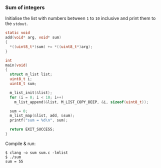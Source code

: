 ### Sum of integers
Initialise the list with numbers between `1` to `10` inclusive and print them to
the `stdout`.
```C
static void
add(void* arg, void* sum)
{
  *((uint8_t*)sum) += *((uint8_t*)arg);
}

int
main(void)
{
  struct m_list list;
  uint8_t i;
  uint8_t sum;

  m_list_init(&list);
  for (i = 0; i < 10; i++)
    m_list_append(&list, M_LIST_COPY_DEEP, &i, sizeof(uint8_t));

  sum = 0;
  m_list_map(&list, add, &sum);
  printf("sum = %d\n", sum);

  return EXIT_SUCCESS;
}
```

Compile & run:

```
$ clang -o sum sum.c -lmlist
$ ./sum
sum = 55
```
